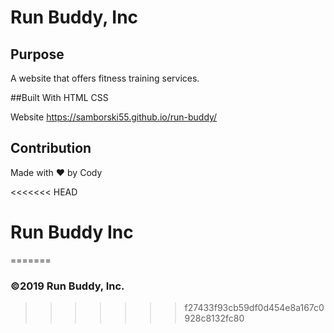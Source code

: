 # Run Buddy, Inc

## Purpose
A website that offers fitness training services.

##Built With
HTML
CSS

Website
https://samborski55.github.io/run-buddy/

## Contribution
Made with ❤️ by Cody

<<<<<<< HEAD
# Run Buddy Inc
=======
### ©️2019 Run Buddy, Inc.
>>>>>>> f27433f93cb59df0d454e8a167c0928c8132fc80
